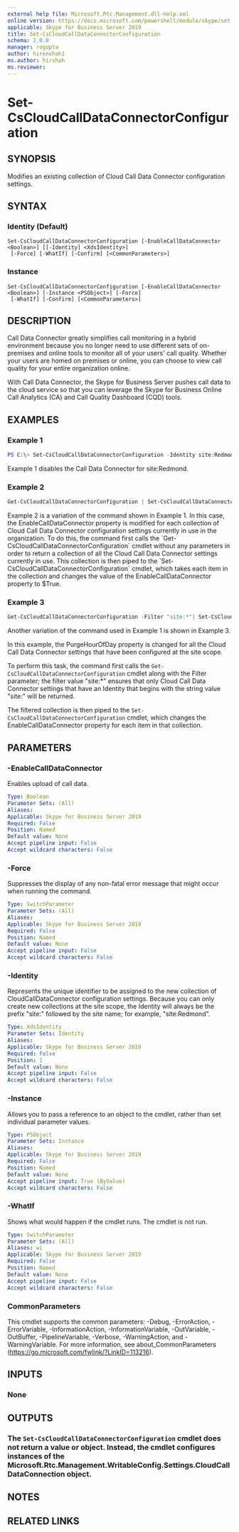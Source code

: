 ```yaml
---
external help file: Microsoft.Rtc.Management.dll-Help.xml
online version: https://docs.microsoft.com/powershell/module/skype/set-cscloudcalldataconnectorconfiguration
applicable: Skype for Business Server 2019
title: Set-CsCloudCallDataConnectorConfiguration
schema: 2.0.0
manager: rogupta
author: hirenshah1
ms.author: hirshah
ms.reviewer:
---
```


# Set-CsCloudCallDataConnectorConfiguration

## SYNOPSIS
Modifies an existing collection of Cloud Call Data Connector configuration settings.

## SYNTAX

### Identity (Default)
```
Set-CsCloudCallDataConnectorConfiguration [-EnableCallDataConnector <Boolean>] [[-Identity] <XdsIdentity>]
 [-Force] [-WhatIf] [-Confirm] [<CommonParameters>]
```

### Instance
```
Set-CsCloudCallDataConnectorConfiguration [-EnableCallDataConnector <Boolean>] [-Instance <PSObject>] [-Force]
 [-WhatIf] [-Confirm] [<CommonParameters>]
```

## DESCRIPTION
Call Data Connector greatly simplifies call monitoring in a hybrid environment because you no longer need to use different sets of on-premises and online tools to monitor all of your users' call quality. Whether your users are homed on premises or online, you can choose to view call quality for your entire organization online.

With Call Data Connector, the Skype for Business Server pushes call data to the cloud service so that you can leverage the Skype for Business Online Call Analytics (CA) and Call Quality Dashboard (CQD) tools.

## EXAMPLES

### Example 1
```powershell
PS C:\> Set-CsCloudCallDataConnectorConfiguration -Identity site:Redmond -EnableCallDataConnector $False
```

Example 1 disables the Call Data Connector for site:Redmond.

### Example 2
```powershell
Get-CsCloudCallDataConnectorConfiguration | Set-CsCloudCallDataConnectorConfiguration -EnableCallDataConnector $True
```

Example 2 is a variation of the command shown in Example 1.
In this case, the EnableCallDataConnector property is modified for each collection of Cloud Call Data Connector configuration settings currently in use in the organization.
To do this, the command first calls the \`Get-CsCloudCallDataConnectorConfiguration\` cmdlet without any parameters in order to return a collection of all the Cloud Call Data Connector settings currently in use.
This collection is then piped to the \`Set-CsCloudCallDataConnectorConfiguration\` cmdlet, which takes each item in the collection and changes the value of the EnableCallDataConnector property to $True.

### Example 3
```powershell
Get-CsCloudCallDataConnectorConfiguration -Filter "site:*"| Set-CsCloudCallDataConnectorConfiguration -EnableCallDataConnector $True
```

Another variation of the command used in Example 1 is shown in Example 3.

In this example, the PurgeHourOfDay property is changed for all the Cloud Call Data Connector settings that have been configured at the site scope.

To perform this task, the command first calls the `Get-CsCloudCallDataConnectorConfiguration` cmdlet along with the Filter parameter; the filter value "site:*" ensures that only Cloud Call Data Connector settings that have an Identity that begins with the string value "site:" will be returned.

The filtered collection is then piped to the `Set-CsCloudCallDataConnectorConfiguration` cmdlet, which changes the EnableCallDataConnector property for each item in that collection.

## PARAMETERS

### -EnableCallDataConnector
Enables upload of call data.

```yaml
Type: Boolean
Parameter Sets: (All)
Aliases:
Applicable: Skype for Business Server 2019
Required: False
Position: Named
Default value: None
Accept pipeline input: False
Accept wildcard characters: False
```

### -Force
Suppresses the display of any non-fatal error message that might occur when running the command.

```yaml
Type: SwitchParameter
Parameter Sets: (All)
Aliases:
Applicable: Skype for Business Server 2019
Required: False
Position: Named
Default value: None
Accept pipeline input: False
Accept wildcard characters: False
```

### -Identity
Represents the unique identifier to be assigned to the new collection of CloudCallDataConnector configuration settings. Because you can only create new collections at the site scope, the Identity will always be the prefix "site:" followed by the site name; for example, "site:Redmond".

```yaml
Type: XdsIdentity
Parameter Sets: Identity
Aliases:
Applicable: Skype for Business Server 2019
Required: False
Position: 1
Default value: None
Accept pipeline input: False
Accept wildcard characters: False
```

### -Instance
Allows you to pass a reference to an object to the cmdlet, rather than set individual parameter values.

```yaml
Type: PSObject
Parameter Sets: Instance
Aliases:
Applicable: Skype for Business Server 2019
Required: False
Position: Named
Default value: None
Accept pipeline input: True (ByValue)
Accept wildcard characters: False
```

### -WhatIf
Shows what would happen if the cmdlet runs.
The cmdlet is not run.

```yaml
Type: SwitchParameter
Parameter Sets: (All)
Aliases: wi
Applicable: Skype for Business Server 2019
Required: False
Position: Named
Default value: None
Accept pipeline input: False
Accept wildcard characters: False
```

### CommonParameters
This cmdlet supports the common parameters: -Debug, -ErrorAction, -ErrorVariable, -InformationAction, -InformationVariable, -OutVariable, -OutBuffer, -PipelineVariable, -Verbose, -WarningAction, and -WarningVariable.
For more information, see about_CommonParameters (https://go.microsoft.com/fwlink/?LinkID=113216).

## INPUTS

### None


## OUTPUTS

### The `Set-CsCloudCallDataConnectorConfiguration` cmdlet does not return a value or object. Instead, the cmdlet configures instances of the Microsoft.Rtc.Management.WritableConfig.Settings.CloudCallDataConnection object.

## NOTES

## RELATED LINKS
